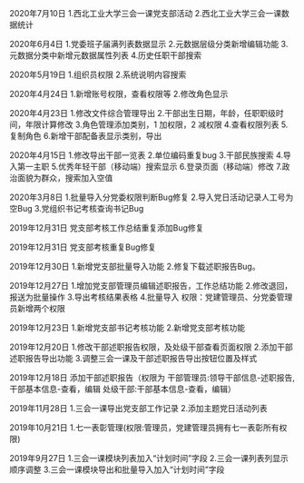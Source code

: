 2020年7月10日
1.西北工业大学三会一课党支部活动
2.西北工业大学三会一课数据统计


2020年6月4日
1.党委班子届满列表数据显示
2.元数据层级分类新增编辑功能
3.元数据分类中新增元数据属性列表
4.历史任职干部搜索

2020年5月19日
1.组织员权限
2.系统说明内容搜索

2020年4月24日
1.新增账号权限，查看权限等
2.修改角色显示

2020年4月23日
1.修改文件综合管理导出
2.干部出生日期，年龄，任职职级时间，年限计算修改
3.角色管理添加类别，1 加权限，2 减权限
4.查看权限列表
5.复制角色
6.新增干部配备表显示类别，导出

2020年4月15日
1.修改导出干部一览表
2.单位编码重复bug
3.干部民族搜索
4.导入第一主职
5.优秀年轻干部（移动端）搜索显示
6.登录页面（移动端）修改
7.政治面貌为群众，搜索加入空值

2020年3月8日
1.批量导入分党委权限判断Bug修复
2.导入党日活动记录人工号为空Bug
3.党组织书记考核查询书记Bug

2019年12月31日
党支部考核工作总结重复添加Bug修复

2019年12月31日
党支部考核重复Bug修复

2019年12月30日
1.新增党支部批量导入功能
2.修复下载述职报告Bug。

2019年12月27日
1.增加党支部管理员编辑述职报告，工作总结功能
2.修改退回，报送为批量操作
3.导出考核结果表格
4.批量导入
权限：党建管理员、分党委管理员新增两个权限

2019年12月23日
1.新增党支部书记考核功能
2.新增党支部考核功能

2019年12月20日
1.修改干部述职报告权限，及处级干部查看页面权限
2.添加干部述职报告导出功能
3.调整三会一课及干部述职报告导出按钮位置及样式

2019年12月18日
添加干部述职报告（权限为
干部管理员:领导干部信息-述职报告,干部基本信息-查看，编辑
处级干部:干部基本信息-查看，编辑）

2019年11月28日
1.三会一课导出党支部工作记录
2.添加主题党日活动列表

2019年10月21日
1.七一表彰管理(权限:管理员，党建管理员拥有七一表彰所有权限)

2019年9月27日
1.三会一课模块列表加入“计划时间”字段
2.三会一课列表列显示顺序调整
3.三会一课模块导出和批量导入加入“计划时间”字段